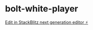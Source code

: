 # bolt-white-player

[Edit in StackBlitz next generation editor ⚡️](https://stackblitz.com/~/github.com/icools/bolt-white-player)